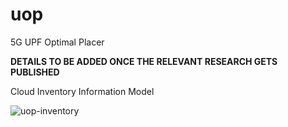 # uop
5G UPF Optimal Placer 

**DETAILS TO BE ADDED ONCE THE RELEVANT RESEARCH GETS PUBLISHED**

Cloud Inventory Information Model 

![uop-inventory](https://github.com/user-attachments/assets/363c20bf-874e-4646-b3a5-a53cee7a32c0)
